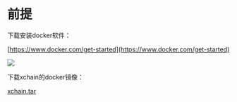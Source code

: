 # 前提

下载安装docker软件：

 [https://www.docker.com/get-started](https://www.docker.com/get-started)

  ![](pre1.png)

下载xchain的docker镜像：

 [xchain.tar](https://xchain-1306199973.cos.ap-beijing.myqcloud.com/image/xchain.tar)


